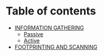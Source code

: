 # Table of contents

* [INFORMATION GATHERING](README.md)
  * [Passive](information-gathering/passive.md)
  * [Active](information-gathering/active.md)
* [FOOTPRINTING AND SCANNING](footprinting-and-scanning.md)
